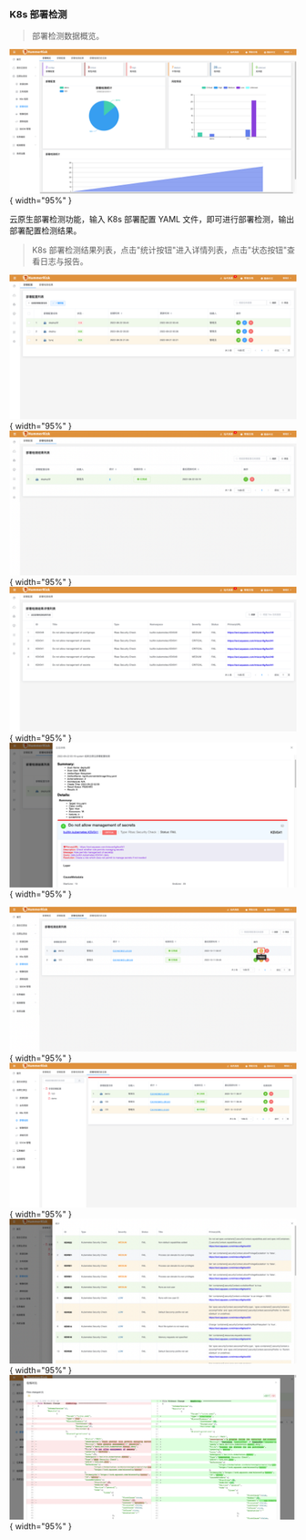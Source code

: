 ### K8s 部署检测

> 部署检测数据概览。

![部署检测](../img/release/0.4.0/config.png){ width="95%" }

云原生部署检测功能，输入 K8s 部署配置 YAML 文件，即可进行部署检测，输出部署配置检测结果。

> K8s 部署检测结果列表，点击"统计按钮"进入详情列表，点击"状态按钮"查看日志与报告。

![部署检测](../img/user/config1.png){ width="95%" }
![部署检测](../img/user/config2.png){ width="95%" }
![部署检测](../img/user/config3.png){ width="95%" }
![部署检测](../img/user/config4.png){ width="95%" }

![部署检测](../img/release/0.4.0/config2.png){ width="95%" }
![部署检测](../img/release/0.4.0/config3.png){ width="95%" }
![部署检测](../img/release/0.4.0/config4.png){ width="95%" }
![部署检测](../img/release/0.4.0/config5.png){ width="95%" }
